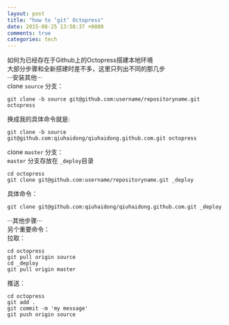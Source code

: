 ```yaml
---
layout: post
title: "how to ‘git’ Octopress"
date: 2015-08-25 13:58:37 +0800
comments: true
categories: tech
---
```

如何为已经存在于Github上的Octopress搭建本地环境  
大部分步骤和全新搭建时差不多，这里只列出不同的那几步  
···安装其他···  
clone `source` 分支：  

    git clone -b source git@github.com:username/repositoryname.git octopress
    
换成我的具体命令就是:  

    git clone -b source git@github.com:qiuhaidong/qiuhaidong.github.com.git octopress
    
clone `master` 分支：  
`master` 分支存放在 `_deploy`目录  

    cd octopress
    git clone git@github.com:username/repositoryname.git _deploy
    
具体命令：  

    git clone git@github.com:qiuhaidong/qiuhaidong.github.com.git _deploy
    
···其他步骤···  
另个重要命令：  
拉取：  

    cd octopress
    git pull origin source
    cd _deploy
    git pull origin master
    
推送：  

    cd octopress
    git add .
    git commit -m 'my message'
    git push origin source
